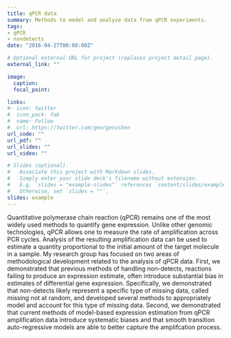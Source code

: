 ```yaml
---
title: qPCR data
summary: Methods to model and analyze data from qPCR experiments.
tags:
- qPCR
- nondetects
date: "2016-04-27T00:00:00Z"

# Optional external URL for project (replaces project detail page).
external_link: ""

image:
  caption: 
  focal_point: 

links:
#- icon: twitter
#  icon_pack: fab
#  name: Follow
#  url: https://twitter.com/georgecushen
url_code: ""
url_pdf: ""
url_slides: ""
url_video: ""

# Slides (optional).
#   Associate this project with Markdown slides.
#   Simply enter your slide deck's filename without extension.
#   E.g. `slides = "example-slides"` references `content/slides/example-slides.md`.
#   Otherwise, set `slides = ""`.
slides: example
---
```


Quantitative polymerase chain reaction (qPCR) remains one of the most widely used methods to quantify gene expression. Unlike other genomic technologies, qPCR allows one to measure the rate of amplification across PCR cycles. Analysis of the resulting amplification data can be used to estimate a quantity proportional to the initial amount of the target molecule in a sample. My research group has focused on two areas of methodological development related to the analysis of qPCR data. First, we demonstrated that previous methods of handling non-detects, reactions failing to produce an expression estimate, often introduce substantial bias in estimates of differential gene expression. Specifically, we demonstrated that non-detects likely represent a specific type of missing data, called missing not at random, and developed several methods to appropriately model and account for this type of missing data. Second, we demonstrated that current methods of model-based expression estimation from qPCR amplification data introduce systematic biases and that smooth transition auto-regressive models are able to better capture the amplifcation process. 
